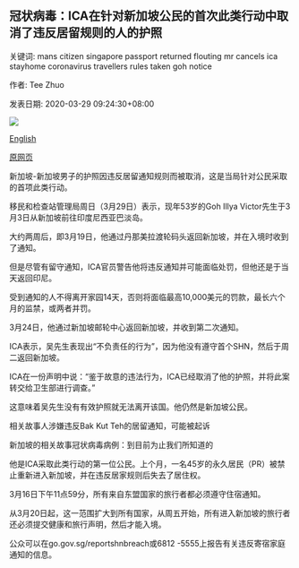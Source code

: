 ## 冠状病毒：ICA在针对新加坡公民的首次此类行动中取消了违反居留规则的人的护照

关键词: mans citizen singapore passport returned flouting mr cancels ica stayhome coronavirus travellers rules taken goh notice

作者: Tee Zhuo

发表日期: 2020-03-29 09:24:30+08:00

![](https://www.straitstimes.com/sites/default/files/styles/x_large/public/articles/2020/03/29/wh-singaporeimmegratiioncollage-290320.jpg?itok=rD8PWRxj)

[English](Coronavirus%3A%20ICA%20cancels%20man%E2%80%99s%20passport%20for%20flouting%20stay-home%20rules%20in%20first%20such%20action%20against%20Singapore%20citizen.md)

[原网页](https://www.straitstimes.com/singapore/courts-crime/coronavirus-ica-cancels-singaporeans-passport-for-flouting-stay-home-rules)

新加坡-新加坡男子的护照因违反居留通知规则而被取消，这是当局针对公民采取的首项此类行动。

移民和检查站管理局周日（3月29日）表示，现年53岁的Goh Illya Victor先生于3月3日从新加坡前往印度尼西亚巴淡岛。

大约两周后，即3月19日，他通过丹那美拉渡轮码头返回新加坡，并在入境时收到了通知。

但是尽管有留守通知，ICA官员警告他将违反通知并可能面临处罚，但他还是于当天返回印尼。

受到通知的人不得离开家园14天，否则将面临最高10,000美元的罚款，最长六个月的监禁，或两者并罚。

3月24日，他通过新加坡邮轮中心返回新加坡，并收到第二次通知。

ICA表示，吴先生表现出“不负责任的行为”，因为他没有遵守首个SHN，然后于周二返回新加坡。

ICA在一份声明中说：“鉴于故意的违法行为，ICA已经取消了他的护照，并将此案转交给卫生部进行调查。”

这意味着吴先生没有有效护照就无法离开该国。他仍然是新加坡公民。

相关故事人涉嫌违反Bak Kut Teh的居留通知，可能被起诉

新加坡的相关故事冠状病毒病例：到目前为止我们所知道的

他是ICA采取此类行动的第一位公民。上个月，一名45岁的永久居民（PR）被禁止重新进入新加坡，并在违反居家规则后失去了居住权。

3月16日下午11点59分，所有来自东盟国家的旅行者都必须遵守住宿通知。

从3月20日起，这一范围扩大到所有国家，从周五开始，所有进入新加坡的旅行者还必须提交健康和旅行声明，然后才能入境。

公众可以在go.gov.sg/reportshnbreach或6812 -5555上报告有关违反寄宿家庭通知的信息。